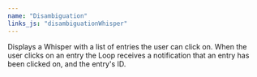 ```yaml
---
name: "Disambiguation"
links_js: "disambiguationWhisper"
---
```

Displays a Whisper with a list of entries the user can click on. When the user clicks on an entry the Loop receives a notification that an entry has been clicked on, and the entry's ID.
